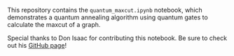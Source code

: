 This repository contains the `quantum_maxcut.ipynb` notebook, which demonstrates a quantum annealing algorithm using quantum gates to calculate the maxcut of a graph.

Special thanks to Don Isaac for contributing this notebook. Be sure to check out his [GitHub page](https://github.com/darkmatter2000)!
